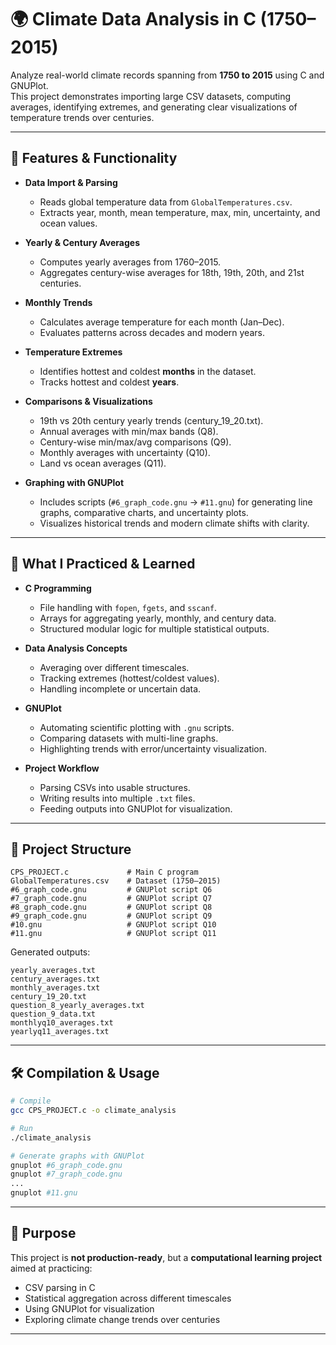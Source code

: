 # 🌍 Climate Data Analysis in C (1750–2015)

Analyze real-world climate records spanning from **1750 to 2015** using C and GNUPlot.  
This project demonstrates importing large CSV datasets, computing averages, identifying extremes, and generating clear visualizations of temperature trends over centuries.

---

## 🚀 Features & Functionality
- **Data Import & Parsing**
  - Reads global temperature data from `GlobalTemperatures.csv`.  
  - Extracts year, month, mean temperature, max, min, uncertainty, and ocean values.  

- **Yearly & Century Averages**
  - Computes yearly averages from 1760–2015.  
  - Aggregates century-wise averages for 18th, 19th, 20th, and 21st centuries.  

- **Monthly Trends**
  - Calculates average temperature for each month (Jan–Dec).  
  - Evaluates patterns across decades and modern years.  

- **Temperature Extremes**
  - Identifies hottest and coldest **months** in the dataset.  
  - Tracks hottest and coldest **years**.  

- **Comparisons & Visualizations**
  - 19th vs 20th century yearly trends (century_19_20.txt).  
  - Annual averages with min/max bands (Q8).  
  - Century-wise min/max/avg comparisons (Q9).  
  - Monthly averages with uncertainty (Q10).  
  - Land vs ocean averages (Q11).  

- **Graphing with GNUPlot**
  - Includes scripts (`#6_graph_code.gnu` → `#11.gnu`) for generating line graphs, comparative charts, and uncertainty plots.  
  - Visualizes historical trends and modern climate shifts with clarity.  

---

## 🧠 What I Practiced & Learned
- **C Programming**
  - File handling with `fopen`, `fgets`, and `sscanf`.  
  - Arrays for aggregating yearly, monthly, and century data.  
  - Structured modular logic for multiple statistical outputs.  

- **Data Analysis Concepts**
  - Averaging over different timescales.  
  - Tracking extremes (hottest/coldest values).  
  - Handling incomplete or uncertain data.  

- **GNUPlot**
  - Automating scientific plotting with `.gnu` scripts.  
  - Comparing datasets with multi-line graphs.  
  - Highlighting trends with error/uncertainty visualization.  

- **Project Workflow**
  - Parsing CSVs into usable structures.  
  - Writing results into multiple `.txt` files.  
  - Feeding outputs into GNUPlot for visualization.  

---

## 📂 Project Structure
```
CPS_PROJECT.c             # Main C program
GlobalTemperatures.csv    # Dataset (1750–2015)
#6_graph_code.gnu         # GNUPlot script Q6
#7_graph_code.gnu         # GNUPlot script Q7
#8_graph_code.gnu         # GNUPlot script Q8
#9_graph_code.gnu         # GNUPlot script Q9
#10.gnu                   # GNUPlot script Q10
#11.gnu                   # GNUPlot script Q11
```

Generated outputs:
```
yearly_averages.txt
century_averages.txt
monthly_averages.txt
century_19_20.txt
question_8_yearly_averages.txt
question_9_data.txt
monthlyq10_averages.txt
yearlyq11_averages.txt
```

---

## 🛠️ Compilation & Usage
```bash
# Compile
gcc CPS_PROJECT.c -o climate_analysis

# Run
./climate_analysis

# Generate graphs with GNUPlot
gnuplot #6_graph_code.gnu
gnuplot #7_graph_code.gnu
...
gnuplot #11.gnu
```

---

## 🎯 Purpose
This project is **not production-ready**, but a **computational learning project** aimed at practicing:  
- CSV parsing in C  
- Statistical aggregation across different timescales  
- Using GNUPlot for visualization  
- Exploring climate change trends over centuries  

---
